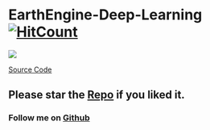 # EarthEngine-Deep-Learning [![HitCount](http://hits.dwyl.io/ucalyptus/EarthEngine-Deep-Learning/.svg)](http://hits.dwyl.io/ucalyptus/EarthEngine-Deep-Learning/)
![](https://raw.githubusercontent.com/ucalyptus/EarthEngine-Deep-Learning/master/Screenshot%20from%202019-09-26%2019-49-48.png)

[Source Code](http://ucalyptus.github.io/EarthEngine-Deep-Learning/index.slides.html)
## Please star the [Repo](https://github.com/ucalyptus/EarthEngine-Deep-Learning) if you liked it.
### Follow me on [Github](https://github.com/ucalyptus/)
